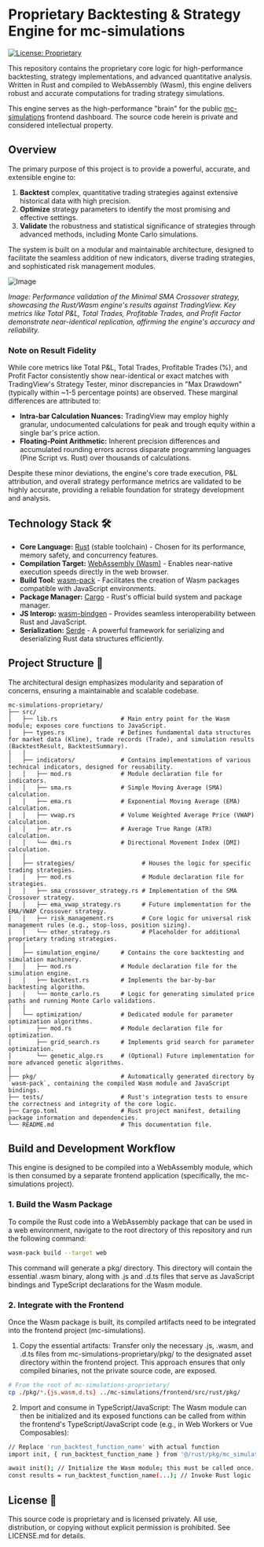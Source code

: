 # Proprietary Backtesting & Strategy Engine for mc-simulations

[![License: Proprietary](https://img.shields.io/badge/License-Proprietary-red.svg)](LICENSE.md)

This repository contains the proprietary core logic for high-performance backtesting, strategy implementations, and advanced quantitative analysis. Written in Rust and compiled to WebAssembly (Wasm), this engine delivers robust and accurate computations for trading strategy simulations.

This engine serves as the high-performance "brain" for the public [mc-simulations](https://github.com/engan/mc-simulations) frontend dashboard. The source code herein is private and considered intellectual property.

## Overview

The primary purpose of this project is to provide a powerful, accurate, and extensible engine to:

1.  **Backtest** complex, quantitative trading strategies against extensive historical data with high precision.
2.  **Optimize** strategy parameters to identify the most promising and effective settings.
3.  **Validate** the robustness and statistical significance of strategies through advanced methods, including Monte Carlo simulations.

The system is built on a modular and maintainable architecture, designed to facilitate the seamless addition of new indicators, diverse trading strategies, and sophisticated risk management modules.

![Image](https://github.com/user-attachments/assets/9e0f3b50-84e5-49d7-a0f8-cca0decf3f41)

_Image: Performance validation of the Minimal SMA Crossover strategy, showcasing the Rust/Wasm engine's results against TradingView. Key metrics like Total P&L, Total Trades, Profitable Trades, and Profit Factor demonstrate near-identical replication, affirming the engine's accuracy and reliability._

### Note on Result Fidelity

While core metrics like Total P&L, Total Trades, Profitable Trades (%), and Profit Factor consistently show near-identical or exact matches with TradingView's Strategy Tester, minor discrepancies in "Max Drawdown" (typically within ~1-5 percentage points) are observed. These marginal differences are attributed to:

*   **Intra-bar Calculation Nuances:** TradingView may employ highly granular, undocumented calculations for peak and trough equity within a single bar's price action.
*   **Floating-Point Arithmetic:** Inherent precision differences and accumulated rounding errors across disparate programming languages (Pine Script vs. Rust) over thousands of calculations.

Despite these minor deviations, the engine's core trade execution, P&L attribution, and overall strategy performance metrics are validated to be highly accurate, providing a reliable foundation for strategy development and analysis.

## Technology Stack 🛠️

-   **Core Language:** [Rust](https://www.rust-lang.org/) (stable toolchain) - Chosen for its performance, memory safety, and concurrency features.
-   **Compilation Target:** [WebAssembly (Wasm)](https://webassembly.org/) - Enables near-native execution speeds directly in the web browser.
-   **Build Tool:** [wasm-pack](https://rustwasm.github.io/wasm-pack/) - Facilitates the creation of Wasm packages compatible with JavaScript environments.
-   **Package Manager:** [Cargo](https://doc.rust-lang.org/cargo/) - Rust's official build system and package manager.
-   **JS Interop:** [wasm-bindgen](https://rustwasm.github.io/wasm-bindgen/) - Provides seamless interoperability between Rust and JavaScript.
-   **Serialization:** [Serde](https://serde.rs/) - A powerful framework for serializing and deserializing Rust data structures efficiently.

## Project Structure 📁

The architectural design emphasizes modularity and separation of concerns, ensuring a maintainable and scalable codebase.

```text
mc-simulations-proprietary/
├── src/
│   ├── lib.rs                  # Main entry point for the Wasm module; exposes core functions to JavaScript.
│   ├── types.rs                # Defines fundamental data structures for market data (Kline), trade records (Trade), and simulation results (BacktestResult, BacktestSummary).
│   │
│   ├── indicators/             # Contains implementations of various technical indicators, designed for reusability.
│   │   ├── mod.rs              # Module declaration file for indicators.
│   │   ├── sma.rs              # Simple Moving Average (SMA) calculation.
│   │   ├── ema.rs              # Exponential Moving Average (EMA) calculation.
│   │   ├── vwap.rs             # Volume Weighted Average Price (VWAP) calculation.
│   │   ├── atr.rs              # Average True Range (ATR) calculation.
│   │   └── dmi.rs              # Directional Movement Index (DMI) calculation.
│   │
│   ├── strategies/                   # Houses the logic for specific trading strategies.
│   │   ├── mod.rs                    # Module declaration file for strategies.
│   │   ├── sma_crossover_strategy.rs # Implementation of the SMA Crossover strategy.
│   │   ├── ema_vwap_strategy.rs      # Future implementation for the EMA/VWAP Crossover strategy.
│   │   ├── risk_management.rs        # Core logic for universal risk management rules (e.g., stop-loss, position sizing).
│   │   └── other_strategy.rs         # Placeholder for additional proprietary trading strategies.
│   │
│   ├── simulation_engine/      # Contains the core backtesting and simulation machinery.
│   │   ├── mod.rs              # Module declaration file for the simulation engine.
│   │   ├── backtest.rs         # Implements the bar-by-bar backtesting algorithm.
│   │   └── monte_carlo.rs      # Logic for generating simulated price paths and running Monte Carlo validations.
│   │
│   └── optimization/           # Dedicated module for parameter optimization algorithms.
│       ├── mod.rs              # Module declaration file for optimization.
│       ├── grid_search.rs      # Implements grid search for parameter optimization.
│       └── genetic_algo.rs     # (Optional) Future implementation for more advanced genetic algorithms.
│
├── pkg/                        # Automatically generated directory by `wasm-pack`, containing the compiled Wasm module and JavaScript bindings.
├── tests/                      # Rust's integration tests to ensure the correctness and integrity of the core logic.
├── Cargo.toml                  # Rust project manifest, detailing package information and dependencies.
└── README.md                   # This documentation file.
```

## Build and Development Workflow

This engine is designed to be compiled into a WebAssembly module, which is then consumed by a separate frontend application (specifically, the mc-simulations project).

### 1\. Build the Wasm Package

To compile the Rust code into a WebAssembly package that can be used in a web environment, navigate to the root directory of this repository and run the following command:

```bash
wasm-pack build --target web 
```
This command will generate a pkg/ directory. This directory will contain the essential .wasm binary, along with .js and .d.ts files that serve as JavaScript bindings and TypeScript declarations for the Wasm module.

### 2\. Integrate with the Frontend

Once the Wasm package is built, its compiled artifacts need to be integrated into the frontend project (mc-simulations).

1. Copy the essential artifacts: Transfer only the necessary .js, .wasm, and .d.ts files from mc-simulations-proprietary/pkg/ to the designated asset directory within the frontend project. This approach ensures that only compiled binaries, not the private source code, are exposed.
```bash
# From the root of mc-simulations-proprietary/
cp ./pkg/*.{js,wasm,d.ts} ../mc-simulations/frontend/src/rust/pkg/
```
2. Import and consume in TypeScript/JavaScript:
The Wasm module can then be initialized and its exposed functions can be called from within the frontend's TypeScript/JavaScript code (e.g., in Web Workers or Vue Composables):
```bash
// Replace 'run_backtest_function_name' with actual function
import init, { run_backtest_function_name } from '@/rust/pkg/mc_simulations_proprietary.js'; 

await init(); // Initialize the Wasm module; this must be called once.
const results = run_backtest_function_name(...); // Invoke Rust logic
```

## License 📄

This source code is proprietary and is licensed privately. All use, distribution, or copying without explicit permission is prohibited. See LICENSE.md for details.
